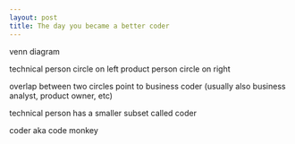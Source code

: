 ```yaml
---
layout: post
title: The day you became a better coder
---
```




venn diagram

technical person circle on left
product person circle on right

overlap between two circles point to business coder (usually also business analyst, product owner, etc)

technical person has a smaller subset called coder

coder aka code monkey